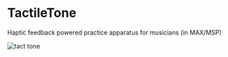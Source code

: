 # TactileTone
Haptic feedback powered practice apparatus for musicians (in MAX/MSP)

![tact tone](https://github.com/user-attachments/assets/1ee04aea-48c3-4f83-ae9f-0f2400e30232)

